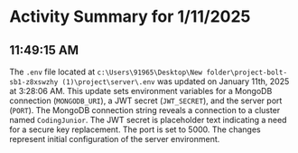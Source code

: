 # Activity Summary for 1/11/2025

## 11:49:15 AM
The `.env` file located at `c:\Users\91965\Desktop\New folder\project-bolt-sb1-z8xswzhy (1)\project\server\.env` was updated on January 11th, 2025 at 3:28:06 AM.  This update sets environment variables for a MongoDB connection (`MONGODB_URI`), a JWT secret (`JWT_SECRET`), and the server port (`PORT`).  The MongoDB connection string reveals a connection to a cluster named `CodingJunior`. The JWT secret is placeholder text indicating a need for a secure key replacement. The port is set to 5000.  The changes represent initial configuration of the server environment.
